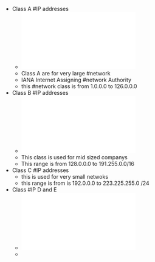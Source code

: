- Class A #IP addresses
	- ![07-02+Class+A+IP+Addresses.pdf](../assets/07-02+Class+A+IP+Addresses_1688446644942_0.pdf)
	- Class A are for very large #network
	- IANA Internet Assigning #network Authority
	- this #network class is from 1.0.0.0 to 126.0.0.0
- Class B #IP addresses
	- ![07-03+IP+Address+Classes+B+and+C.pdf](../assets/07-03+IP+Address+Classes+B+and+C_1688447049371_0.pdf)
	- This class is used for mid sized companys
	- This range is from 128.0.0.0 to 191.255.0.0/16
- Class C #IP addresses
	- this is used for very small netwoks
	- this range is from is 192.0.0.0 to 223.225.255.0 /24
- Class #IP D and E
	- ![07-04+IP+Address+Classes+D+and+E.pdf](../assets/07-04+IP+Address+Classes+D+and+E_1688447793618_0.pdf)
	-